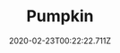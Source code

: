 ---
templateKey: blog-post
featuredpost: false
date: 2020-02-23T00:22:22.711Z
title: Pumpkin
description: A fall favorite, grown for its crunchy seeds and delicately flavored flesh. As a bonus, the hollow shell can be carved into a festive decoration.
type: vegetable
sellPrice: 320
energy: 
health: 
featuredimage: /img/Pumpkin.png
tags:
  - vegetable
  - Abigail
  - Autumn's Bounty
  - Pumpkin Pie
  - Pumpkin Soup
  - Jack-O-Lantern
  - Fall Crops Bundle
  - Quality Crops Bundle
  - Carving Pumpkins Quest
  - Krobus
  - pickles
---